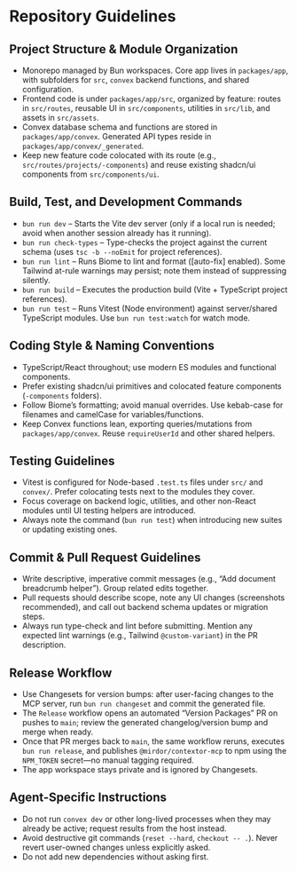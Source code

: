 # Repository Guidelines

## Project Structure & Module Organization
- Monorepo managed by Bun workspaces. Core app lives in `packages/app`, with subfolders for `src`, `convex` backend functions, and shared configuration.
- Frontend code is under `packages/app/src`, organized by feature: routes in `src/routes`, reusable UI in `src/components`, utilities in `src/lib`, and assets in `src/assets`.
- Convex database schema and functions are stored in `packages/app/convex`. Generated API types reside in `packages/app/convex/_generated`.
- Keep new feature code colocated with its route (e.g., `src/routes/projects/-components`) and reuse existing shadcn/ui components from `src/components/ui`.

## Build, Test, and Development Commands
- `bun run dev` – Starts the Vite dev server (only if a local run is needed; avoid when another session already has it running).
- `bun run check-types` – Type-checks the project against the current schema (uses `tsc -b --noEmit` for project references).
- `bun run lint` – Runs Biome to lint and format ([auto-fix] enabled). Some Tailwind at-rule warnings may persist; note them instead of suppressing silently.
- `bun run build` – Executes the production build (Vite + TypeScript project references).
- `bun run test` – Runs Vitest (Node environment) against server/shared TypeScript modules. Use `bun run test:watch` for watch mode.

## Coding Style & Naming Conventions
- TypeScript/React throughout; use modern ES modules and functional components.
- Prefer existing shadcn/ui primitives and colocated feature components (`-components` folders).
- Follow Biome’s formatting; avoid manual overrides. Use kebab-case for filenames and camelCase for variables/functions.
- Keep Convex functions lean, exporting queries/mutations from `packages/app/convex`. Reuse `requireUserId` and other shared helpers.

## Testing Guidelines
- Vitest is configured for Node-based `.test.ts` files under `src/` and `convex/`. Prefer colocating tests next to the modules they cover.
- Focus coverage on backend logic, utilities, and other non-React modules until UI testing helpers are introduced.
- Always note the command (`bun run test`) when introducing new suites or updating existing ones.

## Commit & Pull Request Guidelines
- Write descriptive, imperative commit messages (e.g., “Add document breadcrumb helper”). Group related edits together.
- Pull requests should describe scope, note any UI changes (screenshots recommended), and call out backend schema updates or migration steps.
- Always run type-check and lint before submitting. Mention any expected lint warnings (e.g., Tailwind `@custom-variant`) in the PR description.

## Release Workflow
- Use Changesets for version bumps: after user-facing changes to the MCP server, run `bun run changeset` and commit the generated file.
- The `Release` workflow opens an automated “Version Packages” PR on pushes to `main`; review the generated changelog/version bump and merge when ready.
- Once that PR merges back to `main`, the same workflow reruns, executes `bun run release`, and publishes `@mirdor/contextor-mcp` to npm using the `NPM_TOKEN` secret—no manual tagging required.
- The app workspace stays private and is ignored by Changesets.

## Agent-Specific Instructions
- Do not run `convex dev` or other long-lived processes when they may already be active; request results from the host instead.
- Avoid destructive git commands (`reset --hard`, `checkout -- .`). Never revert user-owned changes unless explicitly asked.
- Do not add new dependencies without asking first.
